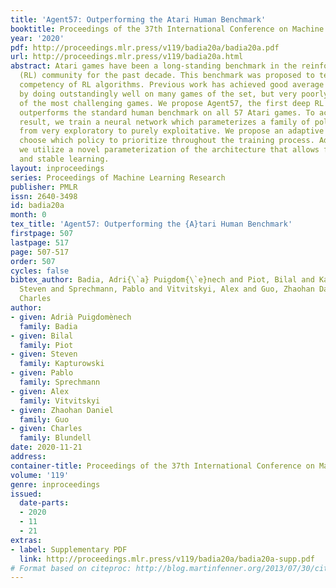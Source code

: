 ```yaml
---
title: 'Agent57: Outperforming the Atari Human Benchmark'
booktitle: Proceedings of the 37th International Conference on Machine Learning
year: '2020'
pdf: http://proceedings.mlr.press/v119/badia20a/badia20a.pdf
url: http://proceedings.mlr.press/v119/badia20a.html
abstract: Atari games have been a long-standing benchmark in the reinforcement learning
  (RL) community for the past decade. This benchmark was proposed to test general
  competency of RL algorithms. Previous work has achieved good average performance
  by doing outstandingly well on many games of the set, but very poorly in several
  of the most challenging games. We propose Agent57, the first deep RL agent that
  outperforms the standard human benchmark on all 57 Atari games. To achieve this
  result, we train a neural network which parameterizes a family of policies ranging
  from very exploratory to purely exploitative. We propose an adaptive mechanism to
  choose which policy to prioritize throughout the training process. Additionally,
  we utilize a novel parameterization of the architecture that allows for more consistent
  and stable learning.
layout: inproceedings
series: Proceedings of Machine Learning Research
publisher: PMLR
issn: 2640-3498
id: badia20a
month: 0
tex_title: 'Agent57: Outperforming the {A}tari Human Benchmark'
firstpage: 507
lastpage: 517
page: 507-517
order: 507
cycles: false
bibtex_author: Badia, Adri{\`a} Puigdom{\`e}nech and Piot, Bilal and Kapturowski,
  Steven and Sprechmann, Pablo and Vitvitskyi, Alex and Guo, Zhaohan Daniel and Blundell,
  Charles
author:
- given: Adrià Puigdomènech
  family: Badia
- given: Bilal
  family: Piot
- given: Steven
  family: Kapturowski
- given: Pablo
  family: Sprechmann
- given: Alex
  family: Vitvitskyi
- given: Zhaohan Daniel
  family: Guo
- given: Charles
  family: Blundell
date: 2020-11-21
address: 
container-title: Proceedings of the 37th International Conference on Machine Learning
volume: '119'
genre: inproceedings
issued:
  date-parts:
  - 2020
  - 11
  - 21
extras:
- label: Supplementary PDF
  link: http://proceedings.mlr.press/v119/badia20a/badia20a-supp.pdf
# Format based on citeproc: http://blog.martinfenner.org/2013/07/30/citeproc-yaml-for-bibliographies/
---
```

